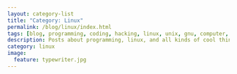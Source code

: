 ```yaml
---
layout: category-list
title: "Category: Linux"
permalink: /blog/linux/index.html
tags: [blog, programming, coding, hacking, linux, unix, gnu, computer, hardware, software]
description: Posts about programming, linux, and all kinds of cool things.
category: linux
image:
  feature: typewriter.jpg
---
```

